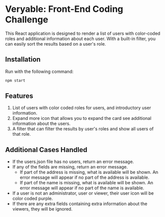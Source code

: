 # Veryable: Front-End Coding Challenge

This React application is designed to render a list of users with color-coded roles and additional information about each user. With a built-in filter, you can easily sort the results based on a user's role.

## Installation

Run with the following command:

```bash
npm start
```

## Features

1. List of users with color coded roles for users, and introductory user information. 
2. Expand more icon that allows you to expand the card see additional information about the users.
3. A filter that can filter the results by user's roles and show all users of that role.

## Additional Cases Handled
* If the users.json file has no users, return an error message.
* If any of the fields are missing, return an error message. 
  * If part of the address is missing, what is available will be shown. An error message will appear if no part of the address is available.
  * If part of the name is missing, what is available will be shown. An error message will appear if no part of the name is available.
* If a user is not an administrator, user or viewer, their user icon will be color coded purple.
* If there are any extra fields containing extra information about the viewers, they will be ignored. 
